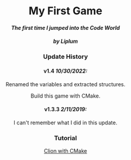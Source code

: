<div align="center">

# My First Game

#### *The first time I jumped into the Code World*
#### *by Liplum*

### Update History

#### v1.4 *10/30/2022:*

Renamed the variables and extracted structures.

Build this game with CMake.

#### v1.3.3 *2/11/2019:*

I can't remember what I did in this update.

### Tutorial

[Clion with CMake](https://www.jetbrains.com/help/clion/quick-cmake-tutorial.html)
</div>
